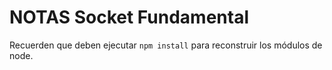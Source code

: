 # NOTAS Socket Fundamental

Recuerden que deben ejecutar ```npm install``` para reconstruir los módulos de node.

